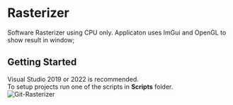 # Rasterizer
Software Rasterizer using CPU only. Applicaton uses
ImGui and OpenGL to show result in window;

## Getting Started
Visual Studio 2019 or 2022 is recommended.   
To setup projects run one of the scripts in <b>Scripts</b> folder.    
![Git-Rasterizer](https://github.com/Algor1tm/Rasterizer/assets/68811145/a0571e96-fd5d-4185-a09f-63f1ac58297c)
